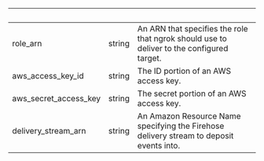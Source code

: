 <!-- Code generated for API Clients. DO NOT EDIT. -->

| &nbsp;                | &nbsp; | &nbsp;                                                                                    |
| --------------------- | ------ | ----------------------------------------------------------------------------------------- |
| role_arn              | string | An ARN that specifies the role that ngrok should use to deliver to the configured target. |
| aws_access_key_id     | string | The ID portion of an AWS access key.                                                      |
| aws_secret_access_key | string | The secret portion of an AWS access key.                                                  |
| delivery_stream_arn   | string | An Amazon Resource Name specifying the Firehose delivery stream to deposit events into.   |
